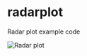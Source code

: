 # radarplot
Radar plot example code

![Radar plot](https://user-images.githubusercontent.com/11339490/283966701-b5c88927-54ae-410e-ba8a-c4cdfab497d4.png)
